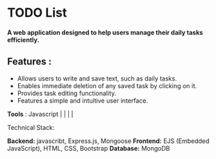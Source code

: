 # TODO List
#### A web application designed to help users manage their daily tasks efficiently.

## Features :
 - Allows users to write and save text, such as daily tasks.
 - Enables immediate deletion of any saved task by clicking on it.
 - Provides task editing functionality.
 - Features a simple and intuitive user interface.

**Tools** : Javascript |   |  |  |  

Technical Stack:

**Backend:** javascribt, Express.js, Mongoose
**Frontend:** EJS (Embedded JavaScript), HTML, CSS,  Bootstrap
**Database:** MongoDB
